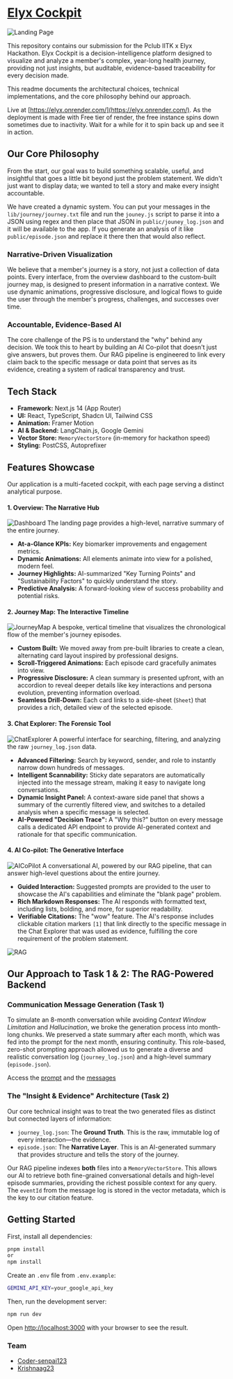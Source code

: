 # [Elyx Cockpit](https://elyx.onrender.com/)

![Landing Page](./docs/Images/Landing%20Page.png)

This repository contains our submission for the Pclub IITK x Elyx Hackathon. Elyx Cockpit is a decision-intelligence platform designed to visualize and analyze a member's complex, year-long health journey, providing not just insights, but auditable, evidence-based traceability for every decision made.

This readme documents the architectural choices, technical implementations, and the core philosophy behind our approach.

Live at [https://elyx.onrender.com/](https://elyx.onrender.com/). 
As the deployment is made with Free tier of render, the free instance spins down sometimes due to inactivity. Wait for a while for it to spin back up and see it in action. 

## Our Core Philosophy

From the start, our goal was to build something scalable, useful, and insightful that goes a little bit beyond just the problem statement. We didn't just want to display data; we wanted to tell a story and make every insight accountable.

We have created a dynamic system. You can put your messages in the `lib/journey/journey.txt` file and run the `jouney.js` script to parse it into a JSON using regex and then place that JSON in `public/jouney_log.json` and it will be available to the app. If you generate an analysis of it like `public/episode.json` and replace it there then that would also reflect.

### Narrative-Driven Visualization
We believe that a member's journey is a story, not just a collection of data points. Every interface, from the overview dashboard to the custom-built journey map, is designed to present information in a narrative context. We use dynamic animations, progressive disclosure, and logical flows to guide the user through the member's progress, challenges, and successes over time.

### Accountable, Evidence-Based AI
The core challenge of the PS is to understand the "why" behind any decision. We took this to heart by building an AI Co-pilot that doesn't just give answers, but proves them. Our RAG pipeline is engineered to link every claim back to the specific message or data point that serves as its evidence, creating a system of radical transparency and trust.

## Tech Stack

-   **Framework:** Next.js 14 (App Router)
-   **UI:** React, TypeScript, Shadcn UI, Tailwind CSS
-   **Animation:** Framer Motion
-   **AI & Backend:** LangChain.js, Google Gemini
-   **Vector Store:** `MemoryVectorStore` (in-memory for hackathon speed)
-   **Styling:** PostCSS, Autoprefixer

## Features Showcase

Our application is a multi-faceted cockpit, with each page serving a distinct analytical purpose.

#### 1. Overview: The Narrative Hub
![Dashboard](./docs/Images/Dashboard.png)
The landing page provides a high-level, narrative summary of the entire journey.
-   **At-a-Glance KPIs:** Key biomarker improvements and engagement metrics.
-   **Dynamic Animations:** All elements animate into view for a polished, modern feel.
-   **Journey Highlights:** AI-summarized "Key Turning Points" and "Sustainability Factors" to quickly understand the story.
-   **Predictive Analysis:** A forward-looking view of success probability and potential risks.


#### 2. Journey Map: The Interactive Timeline
![JourneyMap](./docs/Images/JourneyMap.png)
A bespoke, vertical timeline that visualizes the chronological flow of the member's journey episodes.
-   **Custom Built:** We moved away from pre-built libraries to create a clean, alternating card layout inspired by professional designs.
-   **Scroll-Triggered Animations:** Each episode card gracefully animates into view.
-   **Progressive Disclosure:** A clean summary is presented upfront, with an accordion to reveal deeper details like key interactions and persona evolution, preventing information overload.
-   **Seamless Drill-Down:** Each card links to a side-sheet (`Sheet`) that provides a rich, detailed view of the selected episode.

#### 3. Chat Explorer: The Forensic Tool
![ChatExplorer](./docs/Images/Dark_theme_Chat.png)
A powerful interface for searching, filtering, and analyzing the raw `journey_log.json` data.
-   **Advanced Filtering:** Search by keyword, sender, and role to instantly narrow down hundreds of messages.
-   **Intelligent Scannability:** Sticky date separators are automatically injected into the message stream, making it easy to navigate long conversations.
-   **Dynamic Insight Panel:** A context-aware side panel that shows a summary of the currently filtered view, and switches to a detailed analysis when a specific message is selected.
-   **AI-Powered "Decision Trace":** A "Why this?" button on every message calls a dedicated API endpoint to provide AI-generated context and rationale for that specific communication.

#### 4. AI Co-pilot: The Generative Interface
![AICoPilot](./docs/Images/Rag_answer.png)
A conversational AI, powered by our RAG pipeline, that can answer high-level questions about the entire journey.
-   **Guided Interaction:** Suggested prompts are provided to the user to showcase the AI's capabilities and eliminate the "blank page" problem.
-   **Rich Markdown Responses:** The AI responds with formatted text, including lists, bolding, and more, for superior readability.
-   **Verifiable Citations:** The "wow" feature. The AI's response includes clickable citation markers `[1]` that link directly to the specific message in the Chat Explorer that was used as evidence, fulfilling the core requirement of the problem statement.

![RAG](./docs/Images/Rag_Thinking.png)

## Our Approach to Task 1 & 2: The RAG-Powered Backend

### Communication Message Generation (Task 1)
To simulate an 8-month conversation while avoiding *Context Window Limitation* and *Hallucination*, we broke the generation process into month-long chunks. We preserved a state summary after each month, which was fed into the prompt for the next month, ensuring continuity. This role-based, zero-shot prompting approach allowed us to generate a diverse and realistic conversation log (`journey_log.json`) and a high-level summary (`episode.json`).

Access the [prompt](./docs/comm-generator-prompt.md) and the [messages](./lib/journey/journey.txt)

### The "Insight & Evidence" Architecture (Task 2)
Our core technical insight was to treat the two generated files as distinct but connected layers of information:
-   `journey_log.json`: The **Ground Truth**. This is the raw, immutable log of every interaction—the evidence.
-   `episode.json`: The **Narrative Layer**. This is an AI-generated summary that provides structure and tells the story of the journey.

Our RAG pipeline indexes **both** files into a `MemoryVectorStore`. This allows our AI to retrieve both fine-grained conversational details and high-level episode summaries, providing the richest possible context for any query. The `eventId` from the message log is stored in the vector metadata, which is the key to our citation feature.

## Getting Started

First, install all dependencies:

```bash
pnpm install
or
npm install
```

Create an `.env` file from `.env.example`:

```bash
GEMINI_API_KEY=your_google_api_key
```

Then, run the development server:

```bash
npm run dev
```

Open [http://localhost:3000](http://localhost:3000) with your browser to see the result.

### Team
-   [Coder-senpai123](https://github.com/coder-senpai123/)
-   [Krishnaag23](https://github.com/krishnaag23/)
